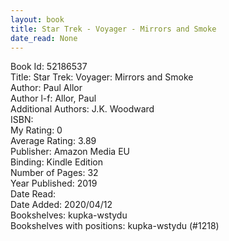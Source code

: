 ```yaml
---
layout: book
title: Star Trek - Voyager - Mirrors and Smoke
date_read: None
---
```


Book Id: 52186537<br />
Title: Star Trek: Voyager: Mirrors and Smoke<br />
Author: Paul Allor<br />
Author l-f: Allor, Paul<br />
Additional Authors: J.K. Woodward<br />
ISBN: <br />
My Rating: 0<br />
Average Rating: 3.89<br />
Publisher: Amazon Media EU<br />
Binding: Kindle Edition<br />
Number of Pages: 32<br />
Year Published: 2019<br />
Date Read: <br />
Date Added: 2020/04/12<br />
Bookshelves: kupka-wstydu<br />
Bookshelves with positions: kupka-wstydu (#1218)<br />

